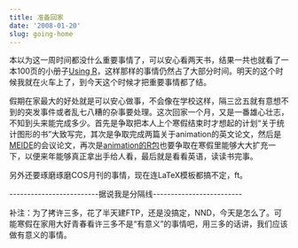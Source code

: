 ```yaml
---
title: 准备回家
date: '2008-01-20'
slug: going-home
---
```


本以为这一周时间都没什么重要事情了，可以安心看两天书，结果一共也就看了一本100页的小册子[Using R](http://cran.r-project.org/doc/contrib/usingR-2.pdf)，这样那样的事情仍然占了大部分时间。明天的这个时候我就在火车上了，到今天这个时候才把重要事情都了结。

假期在家最大的好处就是可以安心做事，不会像在学校这样，隔三岔五就有意想不到的突发事件或者乱七八糟的杂事要处理。这次回家一个月，又是一番雄心壮志，不知到头来能完成多少。首先是争取把本人上个寒假结束时才想起的计划“关于统计图形的书”大致写完，其次是争取完成两篇关于animation的英文论文，然后是[MEIDE](http://www.merit.unu.edu/MEIDE/)的会议论文，再次是[animation的R包](http://cran.r-project.org/package=animation)也要争取在寒假里能够大大扩充一下，以便来年能够真正拿出手给人看，最后就是看看英语，读读书完事。

另外还要琢磨琢磨COS月刊的事情，现在连LaTeX模板都搞不定，ft。

-------------------------据说我是分隔线-------------------------

补注：为了拷许三多，花了半天建FTP，还是没搞定，NND，今天是怎么了。可能寒假在家用大好青春看许三多不是“有意义”的事情吧，用三多的话讲，我们应该做有意义的事情。

